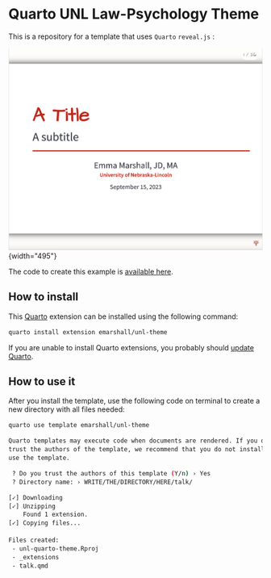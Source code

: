 # Quarto UNL Law-Psychology Theme

This is a repository for a template that uses `Quarto` `reveal.js` :

![](title-slide.png){width="495"}

The code to create this example is [available here](https://github.com/emmarshall/unl-theme/blob/main/template.qmd).

## How to install

This [Quarto](https://quarto.org) extension can be installed using the following command:

``` bash
quarto install extension emarshall/unl-theme
```

If you are unable to install Quarto extensions, you probably should [update Quarto](https://quarto.org/docs/get-started/).

## How to use it

After you install the template, use the following code on terminal to create a new directory with all files needed:

``` bash
quarto use template emarshall/unl-theme
```

``` bash
Quarto templates may execute code when documents are rendered. If you do not 
trust the authors of the template, we recommend that you do not install or 
use the template.
```

``` bash
 ? Do you trust the authors of this template (Y/n) › Yes
 ? Directory name: › WRITE/THE/DIRECTORY/HERE/talk/
```

``` bash
[✓] Downloading
[✓] Unzipping
    Found 1 extension.
[✓] Copying files...

Files created:
 - unl-quarto-theme.Rproj
 - _extensions
 - talk.qmd
```
